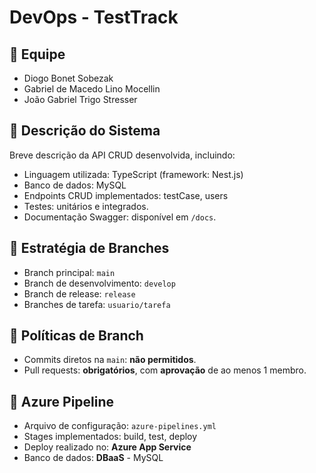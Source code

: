 # DevOps - TestTrack

## 👥 Equipe
- Diogo Bonet Sobezak
- Gabriel de Macedo Lino Mocellin
- João Gabriel Trigo Stresser


## 📄 Descrição do Sistema
Breve descrição da API CRUD desenvolvida, incluindo:
- Linguagem utilizada: TypeScript (framework: Nest.js)
- Banco de dados: MySQL
- Endpoints CRUD implementados: testCase, users
- Testes: unitários e integrados.
- Documentação Swagger: disponível em `/docs`.

## 🔀 Estratégia de Branches
- Branch principal: `main`
- Branch de desenvolvimento: `develop`
- Branch de release: `release`
- Branches de tarefa: `usuario/tarefa`

## 🔧 Políticas de Branch
- Commits diretos na `main`: **não permitidos**.
- Pull requests: **obrigatórios**, com **aprovação** de ao menos 1 membro.

## 🔗 Azure Pipeline
- Arquivo de configuração: `azure-pipelines.yml`
- Stages implementados: build, test, deploy
- Deploy realizado no: **Azure App Service**
- Banco de dados: **DBaaS** - MySQL